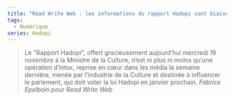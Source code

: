 ```yaml
---
title: "Read Write Web : les informations du rapport Hadopi sont biaisées"
tags:
  - Numérique
series: Hadopi
---
```


> Le "Rapport Hadopi", offert gracieusement aujourd’hui mercredi 19 novembre à la Ministre de la Culture, n’est ni plus ni moins qu’une opération d’intox, reprise en cœur dans les média la semaine dernière, menée par l’industrie de la Culture et destinée à influencer le parlement, qui doit voter la loi Hadopi en janvier prochain.
>   <cite>Fabrice Epelboin pour Read Write Web</cite>
